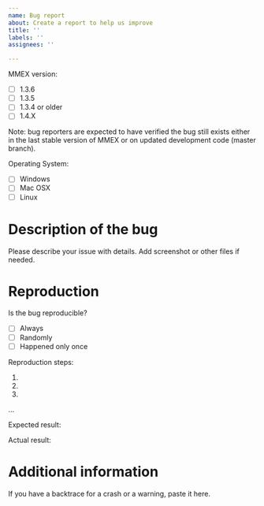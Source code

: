 ```yaml
---
name: Bug report
about: Create a report to help us improve
title: ''
labels: ''
assignees: ''

---
```


MMEX version:
 - [ ] 1.3.6
 - [ ] 1.3.5
 - [ ] 1.3.4 or older
 - [ ] 1.4.X

Note: bug reporters are expected to have verified the bug still exists
either in the last stable version of MMEX or on updated development code
(master branch).

Operating System:
 - [ ] Windows
 - [ ] Mac OSX
 - [ ] Linux 

# Description of the bug

Please describe your issue with details.
Add screenshot or other files if needed.

# Reproduction

Is the bug reproducible? 
 - [ ] Always 
 - [ ] Randomly 
 - [ ] Happened only once

Reproduction steps:

1. 
2. 
3. 

…

Expected result:

Actual result:

# Additional information

If you have a backtrace for a crash or a warning, paste it here.

